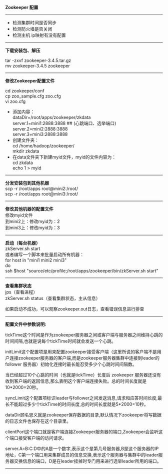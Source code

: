 **Zookeeper 配置**

-------------------------------------------------------------------
- 检测集群时间是否同步  
- 检测防火墙是否关闭  
- 检测主机 ip映射有没有配置  

-------------------------------------------------------------------

**下载安装包、解压**

tar -zxvf zookeeper-3.4.5.tar.gz  
mv zookeeper-3.4.5 zookeeper 

-------------------------------------------------------------------

**修改Zookeeper配置文件**

cd zookeeper/conf  
cp zoo_sample.cfg zoo.cfg  
vi zoo.cfg  
- 添加内容：  
dataDir=/root/apps/zookeeper/zkdata  
server.1=mini1:2888:3888     ## (心跳端口、选举端口)  
server.2=mini2:2888:3888  
server.3=mini3:2888:3888  
- 创建文件夹：  
cd /home/hadoop/zookeeper/  
mkdir zkdata  
- 在data文件夹下新建myid文件，myid的文件内容为：  
cd zkdata  
echo 1 > myid 

-------------------------------------------------------------------
**分发安装包到其他机器**   
scp -r /root/apps root@mini2:/root/  
scp -r /root/apps root@mini3:/root/

-------------------------------------------------------------------

**修改其他机器的配置文件**  
修改myid文件  
到mini2上：修改myid为：2  
到mini3上：修改myid为：3  

-------------------------------------------------------------------
**启动（每台机器）**  
zkServer.sh start  
或者编写一个脚本来批量启动所有机器：  
for host in "mini1 mini2 mini3"  
do  
ssh $host "source/etc/profile;/root/apps/zookeeper/bin/zkServer.sh start"

-------------------------------------------------------------------
**查看集群状态**  
jps（查看进程）  
zkServer.sh status（查看集群状态，主从信息）  

如果启动不成功，可以观察zookeeper.out日志，查看错误信息进行排查  

-------------------------------------------------------------
**配置文件中参数说明:**

tickTime这个时间是作为zookeeper服务器之间或客户端与服务器之间维持心跳的时间间隔,也就是说每个tickTime时间就会发送一个心跳。

initLimit这个配置项是用来配置zookeeper接受客户端（这里所说的客户端不是用户连接zookeeper服务器的客户端,而是zookeeper服务器集群中连接到leader的follower 服务器）初始化连接时最长能忍受多少个心跳时间间隔数。

当已经超过10个心跳的时间（也就是tickTime）长度后 zookeeper 服务器还没有收到客户端的返回信息,那么表明这个客户端连接失败。总的时间长度就是 10*2000=20秒。

syncLimit这个配置项标识leader与follower之间发送消息,请求和应答时间长度,最长不能超过多少个tickTime的时间长度,总的时间长度就是5*2000=10秒。

dataDir顾名思义就是zookeeper保存数据的目录,默认情况下zookeeper将写数据的日志文件也保存在这个目录里。

clientPort这个端口就是客户端连接Zookeeper服务器的端口,Zookeeper会监听这个端口接受客户端的访问请求。

server.A=B:C:D中的A是一个数字,表示这个是第几号服务器,B是这个服务器的IP地址，C第一个端口用来集群成员的信息交换,表示这个服务器与集群中的leader服务器交换信息的端口，D是在leader挂掉时专门用来进行选举leader所用的端口。

----------------------------------------------------------------
